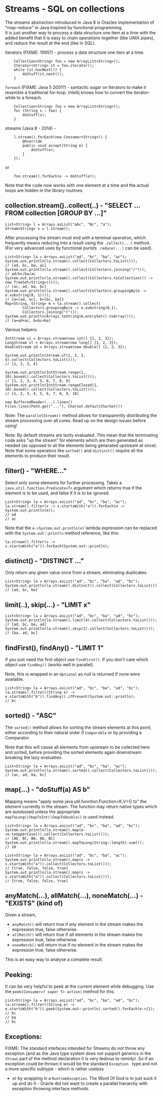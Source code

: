 Streams - SQL on collections
===

The streams abstraction introduced in Java 8 is Oracles implementation
of "map-reduce" in Java inspired by functional programming.  
It is just another way to process a data
structure one item at a time with the added benefit that it is easy to chain operations
together (like UNIX pipes), and reduce the result at the end (like in SQL).


Iterators (FIXME: 1995?) - process a data structure one item at a time.

        Collection<String> foo = new ArrayList<String>();
        Iterator<String> it = foo.iterator();
        while (it.hasNext()) {
            doStuff(it.next());
        }

`foreach` (FIXME: Java 5 2001?) - syntactic sugar on Iterators to make it resemble
a traditional for-loop.  Intellij knows how to convert the iterator-while to a foreach.

        Collection<String> foo = new ArrayList<String>();
        for (String s : foo) {
            doStuff(s);
        }

streams (Java 8 - 2014) - 

        l.stream().forEach(new Consumer<String>() {
            @Override
            public void accept(String e) {
                doStuff(e);
            }
        });

or

        foo.stream().forEach(e -> doStuff(e));
        
Note that the code now works with one element at a time and the actual loops are hidden 
in the library routines.

collection.stream()..collect(..) -  "SELECT ... FROM collection [GROUP BY ...]"
---

    List<String> l = Arrays.asList("abc", "Bc", "a");
    Stream<String> s = l.stream();

After processing the stream must end with a terminal operation, which frequently means reducing into a result
using the `.collect(...)` method.  (For very advanced uses by functional purists `.reduce(...)` can be used).


    List<String> la = Arrays.asList("ad", "bc", "ba", "ac");
    System.out.println(la.stream().collect(Collectors.toList()));
    // [ad, bc, ba, ac]
    System.out.println(la.stream().collect(Collectors.joining("/")));
    // ad/bc/ba/ac
    System.out.println(la.stream().collect(Collectors.toCollection(() -> new TreeSet<String>())));
    // [ac, ad, ba, bc]
    System.out.println(la.stream().collect(Collectors.groupingBy(e -> e.substring(0, 1))));
    // {a=[ad, ac], b=[bc, ba]}
    Map<String, String> m = la.stream().collect(
            Collectors.groupingBy(e -> e.substring(0,1),
            Collectors.joining("+")));
    System.out.println(Arrays.toString(m.entrySet().toArray()));
    // [a=ad+ac, b=bc+ba]

Various helpers:

    IntStream si = Arrays.stream(new int[] {1, 2, 3});
    LongStream sl = Arrays.stream(new long[] {1, 2, 3});
    DoubleStream sd = Arrays.stream(new double[] {1, 2, 3});

    System.out.println(Stream.of(1, 2, 3, 4).collect(Collectors.toList()));
    // [1, 2, 3, 4]

    System.out.println(IntStream.range(1, 10).boxed().collect(Collectors.toList()));
    // [1, 2, 3, 4, 5, 6, 7, 8, 9]
    System.out.println(IntStream.rangeClosed(1, 10).boxed().collect(Collectors.toList()));
    // [1, 2, 3, 4, 5, 6, 7, 8, 9, 10]

    new BufferedReader(...).lines()
    Files.lines(Path.get("..."), Charset.defaultCharSet())


Note: The `parallelStream()` method allows for transparently distributing the stream processing
over all cores.  Read up on the design issues before using!

Note:  By default streams are lazily evaluated.  This mean that the terminating code
asks "up the stream" for elements which are then generated as needed (as opposed to all the elements
being generated upstream at once).  Note that some operators like `sorted()` and `distinct()` require
all the elements to produce their result.

filter() - "WHERE..."
---

Select only some elements for further processing.  Takes a 
`java.util.function.Predicate<T>` argument which returns true if the element
is to be used, and false if it is to be ignored.

    List<String> la = Arrays.asList("ad", "bc", "ba", "ac");
    la.stream().filter(s -> s.startsWith("a")).forEach(e -> System.out.println(e));
    // ad
    // ac
    
Note that the `e->System.out.println(e)` lambda expression can be replaced with the
`System.out::println` method reference, like this:

    la.stream().filter(s -> s.startsWith("a")).forEach(System.out::println);

distinct() - "DISTINCT ..."
---

Only return any given value once from a stream, eliminating duplicates.

    List<String> la = Arrays.asList("ad", "bc", "ba", "ad", "bc");
    System.out.println(la.stream().distinct().collect(Collectors.toList()));
    // [ad, bc, ba]

limit(..), skip(...) - "LIMIT x"
---

    List<String> la = Arrays.asList("ad", "bc", "ba", "ad", "bc");
    System.out.println(la.stream().limit(4).collect(Collectors.toList()));
    // [ad, bc, ba, ad]
    System.out.println(la.stream().skip(2).collect(Collectors.toList()));
    // [ba, ad, bc]

findFirst(), findAny() - "LIMIT 1"
---

If you just need the first object use `findFirst()`. If you don't care which object use `findAny()` (works well
in parallel).

Note, this is wrapped in an `Optional` as null is returned if none were available.

    List<String> la = Arrays.asList("ad", "bc", "ba", "ad", "bc");
    la.stream().filter((String e) -> e.startsWith("b")).findAny().ifPresent(System.out::println);
    // bc


sorted() - "ASC"
---
The `sorted()` method allows for sorting the stream elements at this point, either 
according to their natural order if `Comparable` or by providing a Comparator.

Note that this will cause all elements from upstream to be collected here and sorted, before 
providing the sorted elements again downstream breaking the lazy evaluation.


    List<String> la = Arrays.asList("ad", "bc", "ba", "ac");
    System.out.println(la.stream().sorted().collect(Collectors.toList()));
    // [ac, ad, ba, bc]


map(...) - "doStuff(a) AS b"
---

Mapping means "apply some java.util.function.Function<K,V>() to" the element currently
in the stream.  The function may return native types which are autoboxed unless
the appropriate `mapToLong()`/`mapToInt()`/`mapToDouble()` is used instead.

    List<String> la = Arrays.asList("ad", "bc", "ba", "ad", "bc");
    System.out.println(la.stream().map(e->e.toUpperCase()).collect(Collectors.toList()));
    // [AD, BC, BA, AD, BC]
    System.out.println(la.stream().mapToLong(String::length).sum());
    // 10

    List<String> la = Arrays.asList("ad", "bc", "ba", "ac");
    System.out.println(la.stream().map(s -> s.startsWith("a")).collect(Collectors.toList()));
    // [true, false, false, true]
    System.out.println(la.stream().map(s -> s.startsWith("a")).collect(Collectors.toList()));
    // [true, false, false, true]

anyMatch(...), allMatch(...), noneMatch(...)  - "EXISTS" (kind of)
---

Given a stream, 

* `anyMatch()` will return true if *any* element in the stream makes the
expression true, false otherwise.
* `allMatch()` will return true if *all* elements in the stream makes the
expression true, false otherwise.
* `noneMatch()` will return true if *no* element in the stream makes the
expression true, false otherwise.

This is an easy way to analyse a complete result.

Peeking:
---
It can be very helpful to peek at the current element while debugging.
Use the `peek(Consumer<? super T> action)` method for this.

    List<String> la = Arrays.asList("ad", "bc", "ba", "ad", "bc");
    la.stream().filter((String e) -> e.startsWith("b")).peek(System.out::println).sorted().forEach(e->{});
    // bc
    // ba
    // bc



Exceptions:
---

FIXME:  The standard intefaces intended for Streams do _not_ throw any exception (and as
the Java type system does not support generics in the `throws` part of the method
declaration it is very tedious to remidy).  So if an exception could be thrown
it would be the standard `Exception ` type and not a more specific subtype - which is rather useless
- or by wrapping in a `RuntimeException`.  The Word Of God is to
just suck it up and do it - Oracle did not want to create a parallel hierarchy
with exception throwing interface methods.



